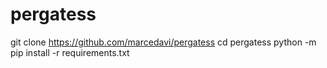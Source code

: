 # pergatess
git clone https://github.com/marcedavi/pergatess
cd pergatess
python -m pip install -r requirements.txt